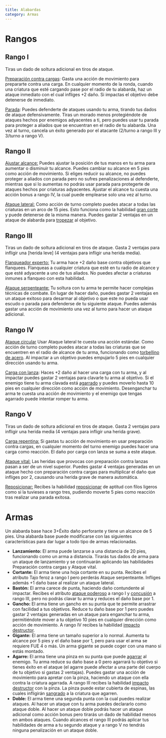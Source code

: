 ```yaml
---
title: Alabardas
category: Armas
---
```


# Rangos

## Rango I 

Tiras un dado de soltura adicional en tiros de ataque.

<u>Preparación contra cargas</u>: Gasta una acción de movimiento para prepararte contra una carga. En cualquier momento de la ronda, cuando una criatura que esté cargando pase por el radio de tu alabarda, haz un ataque inmediato con el cual infliges +2 daño. Si impactas el objetivo debe detenerse de inmediato.

<u>Parada</u>: Puedes defenderte de ataques usando tu arma, tirando tus dados de ataque defensivamente. Tiras un morado menos protegiéndote de ataques hechos por enemigos adyacentes a ti, pero puedes usar tu parada para proteger a aliados que se encuentran en el radio de tu alabarda. Una vez al turno, cancela un éxito generado por el atacante (2/turno a rango III y 3/turno a rango V).

## Rango II

<u>Ajustar alcance:</u> Puedes ajustar la posición de tus manos en tu arma para aumentar o disminuir tu alcance. Puedes cambiar su alcance en 5 pies como acción de movimiento. Si eliges reducir su alcance, no puedes proteger a aliados con parada pero no sufres penalizaciones al defenderte, mientras que si lo aumentas no podrás usar parada para protegerte de ataques hechos por criaturas adyacentes. Ajustar el alcance tu cuesta una acción bonus a rango IV, la cual puede emplearse solo una vez al turno.

<u>Ataque lateral:</u> Como acción de turno completo puedes atacar a todas las criaturas en un arco de 15 pies. Esto funciona como la habilidad [gran corte](https://raldamain.com/rules/Rangos/Armas/filos%20cortantes.html#rango-ii) y puede detenerse de la misma manera. Puedes gastar 2 ventajas en un ataque de alabarda para [tropezar](https://raldamain.com/rules/Reglas%20principales/Efectos%20de%20estado.html#tropezada) al objetivo.

## Rango III 

Tiras un dado de soltura adicional en tiros de ataque. Gasta 2 ventajas para infligir una [herida  leve] (4 ventajas para infligir una herida  media).

<u>Flanqueador experto:</u> Tu arma hace +2 daño base contra objetivos que flanquees. Flanqueas a cualquier criatura que esté en tu radio de alcance y que esté adyacente a uno de tus aliados. No puedes afectar a criaturas inmunes a flanqueo con esta habilidad.

<u>Ataque serpenteante:</u> Tu soltura con tu arma te permite hacer complejas técnicas de combate. En lugar de hacer daño, puedes gastar 2 ventajas en un ataque exitoso para desarmar al objetivo o que este no pueda usar escudo o parada para defenderse de tu siguiente ataque. Puedes además gastar una acción de movimiento una vez al turno para hacer un ataque adicional.

## Rango IV

<u>Ataque circular</u> Usar Ataque lateral te cuesta una acción estándar. Como acción de turno completo puedes atacar a todas las criaturas que se encuentren en el radio de alcance de tu arma, funcionando como [torbellino de acero](https://raldamain.com/rules/Rangos/Armas/filos%20cortantes.html#rango-iv). Al impactar a un objetivo puedes empujarlo 5 pies en cualquier dirección usando tu arma.

<u>Carga con lanza</u>: Haces +2 daño al hacer una carga con tu arma, y al impactar puedes gastar 2 ventajas para clavarle tu arma al objetivo. Si el enemigo tiene tu arma clavada está [agarrado](https://raldamain.com/rules/Reglas%20principales/Efectos%20de%20estado.html#agarrada) y puedes moverlo hasta 10 pies en cualquier dirección como acción de movimiento. Desenganchar tu arma te cuesta una acción de movimiento y el enemigo que tengas agarrado puede intentar romper tu arma.

## Rango V

Tiras un dado de soltura adicional en tiros de ataque. Gasta 2 ventajas para infligir una herida media (4 ventajas para infligir una herida  grave).

<u>Carga repentina:</u> Si gastas tu acción de movimiento en usar preparación contra cargas, en cualquier momento del turno enemigo puedes hacer una carga como reacción. El daño por carga con lanza se suma a este ataque.

<u>Ataque vital:</u> Las heridas que provocas con preparación contra lanzas pasan a ser de un nivel superior. Puedes gastar 4 ventajas generadas en un ataque hecho con preparación contra cargas para multiplicar el daño que infliges por 2, causando una herida grave de manera automática.

<u>Reposicionar:</u> Recibes la habilidad [reposicionar](https://raldamain.com/rules/Rangos/Armas/filos%20perforantes.html#rango-iii) de aptitud con filos ligeros como si la tuvieses a rango tres, pudiendo moverte 5 pies como reacción tras realizar una parada exitosa.

# Armas

Un alabarda base hace 3+Éxito daño perforante y tiene un alcance de 5 pies. Una alabarda base puede modificarse con las siguientes características para dar lugar a todo tipo de armas relacionadas.

- **Lanzamiento:** El arma puede lanzarse a una distancia de 20 pies, funcionando como un arma a distancia. Tirarás tus dados de arma para un ataque de lanzamiento y se continuarán aplicando las habilidades Preparación contra cargas y Ataque vital.
- **Cortante:** El arma tiene una hoja cortante en su punta. Recibes el atributo Tajo feroz a rango I pero perderás Ataque serpenteante. Infliges además +1 daño base al realizar un ataque lateral.
- **Bastón:** El arma carece de punta, haciendo daño contundente al impactar. Recibes el atributo [ataque poderoso](https://raldamain.com/rules/Rangos/Armas/contundentes.html#rango-i) a rango I y [concusión](https://raldamain.com/rules/Rangos/Armas/contundentes.html#rango-ii) a rango III, pero no podrás clavar tu arma y reduces el daño base por 1.
- **Gancho:** El arma tiene un gancho en su punta que te permite arrastrar con facilidad a tus objetivos. Reduce tu daño base por 1 pero puedes gastar 2 ventajas generadas en un ataque para enganchar tu arma, permitiéndote mover a tu objetivo 10 pies en cualquier dirección como acción de movimiento. A rango IV recibes la habilidad [impacto destructor](https://raldamain.com/rules/Rangos/Armas/contundentes.html#rango-iii).
- **Gigante:** El arma tiene un tamaño superior a lo normal. Aumenta tu alcance por 5 pies y el daño base por 1, pero para usar el arma se requiere FUE 4 o más. Un arma gigante se puede coger con una mano si estás montado.
- **Agarre:** El arma tiene una pinza en su punta que puede [agarrar]() al enemigo. Tu arma reduce su daño base a 0 pero agarrará tu objetivo si tienes éxito en el ataque (el agarre puede afectar a una parte del cuerpo de tu objetivo si gastas 2 ventajas). Puedes gastar una acción de movimiento para apretar con la pinza, haciendo un ataque con ella contra la criatura agarrada. A rango III recibes la habilidad [impacto destructor]() con la pinza. La pinza puede estar cubierta de espinas, las cuales infligirán [sangrado](https://raldamain.com/rules/Reglas%20principales/Efectos%20de%20estado.html#sangrado) a la criatura que agarren.
- **Doble:** El arma tiene una segunda punta con la cual puedes realizar ataques. Al hacer un ataque con tu arma puedes declararlo como ataque doble. Al hacer un ataque doble podrás hacer un ataque adicional como acción bonus pero tirarás un dado de habilidad menos en ambos ataques. Cuando alcances el rango III podrás aplicar tus habilidades de arma a tu segundo ataque y a rango V no tendrás ninguna penalización en un ataque doble.

